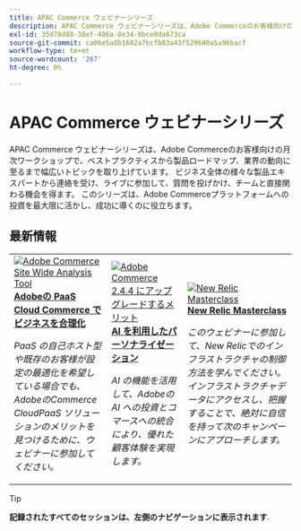 ```yaml
---
title: APAC Commerce ウェビナーシリーズ
description: APAC Commerce ウェビナーシリーズは、Adobe Commerceのお客様向けの月次ワークショップで、ベストプラクティスから製品ロードマップ、業界の動向に至るまで幅広いトピックを取り上げています。
exl-id: 35d78d88-38ef-486a-8e34-8bce0da673ca
source-git-commit: ca06e5a8b1602a7bcfb83a43f529680a5a96bacf
workflow-type: tm+mt
source-wordcount: '267'
ht-degree: 0%

---
```


# APAC Commerce ウェビナーシリーズ

APAC Commerce ウェビナーシリーズは、Adobe Commerceのお客様向けの月次ワークショップで、ベストプラクティスから製品ロードマップ、業界の動向に至るまで幅広いトピックを取り上げています。 ビジネス全体の様々な製品エキスパートから連絡を受け、ライブに参加して、質問を投げかけ、チームと直接関わる機会を得ます。 このシリーズは、Adobe Commerceプラットフォームへの投資を最大限に活かし、成功に導くのに役立ちます。

## 最新情報

<table>
<tr>
  <td>
    <a href="https://experienceleague.adobe.com/docs/events/apac-commerce-recordings/2023/adobes-paas-cloud-commerce.html">
      <img alt="Adobe Commerce Site Wide Analysis Tool" src="https://video.tv.adobe.com/v/3419132?format=jpeg" />
    </a>
     <div>
      <a href="https://experienceleague.adobe.com/docs/events/apac-commerce-recordings/2023/adobes-paas-cloud-commerce.html">
        <strong>Adobeの PaaS Cloud Commerce でビジネスを合理化</strong>
      </a>
    </div>
    <p>
    <em>PaaS の自己ホスト型や既存のお客様が設定の最適化を希望している場合でも、AdobeのCommerce CloudPaaS ソリューションのメリットを見つけるために、ウェビナーに参加してください。</em>
    <p>
  </td>
  <td>
    <a href="https://experienceleague.adobe.com/docs/events/apac-commerce-recordings/2023/ai-personalisation.html">
      <img alt="Adobe Commerce 2.4.4 にアップグレードするメリット" src="https://video.tv.adobe.com/v/3419107?format=jpeg" />
    </a>
     <div>
      <a href="https://experienceleague.adobe.com/docs/events/apac-commerce-recordings/2023/ai-personalisation.html">
        <strong>AI を利用したパーソナライゼーション</strong>
      </a>
    </div>
    <p>
    <em>AI の機能を活用して、Adobeの AI への投資とコマースへの統合により、優れた顧客体験を実現します。</em>
    <p>
  </td>
  <td>
    <a href="https://experienceleague.adobe.com/docs/events/apac-commerce-recordings/2022/new-relic.html">
      <img alt="New Relic Masterclass" src="https://video.tv.adobe.com/v/345148?format=jpeg" />
    </a>
     <div>
      <a href="https://experienceleague.adobe.com/docs/events/apac-commerce-recordings/2022/new-relic.html">
        <strong>New Relic Masterclass</strong>
      </a>
    </div>
    <p>
    <em>このウェビナーに参加して、New Relicでのインフラストラクチャの制御方法を学んでください。 インフラストラクチャデータにアクセスし、把握することで、絶対に自信を持って次のキャンペーンにアプローチします。</em>
    <p>
  </td>  
</tr>
</table>

>[!TIP]
>
>**記録されたすべてのセッションは、左側のナビゲーションに表示されます**.
